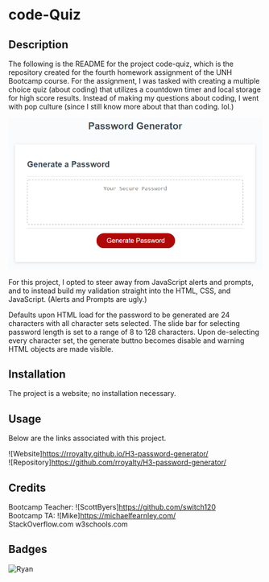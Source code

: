 # code-Quiz

## Description 

The following is the README for the project code-quiz, which is the repository created for the fourth homework assignment of the UNH Bootcamp course. For the assignment, I was tasked with creating a multiple choice quiz (about coding) that utilizes a countdown timer and local storage for high score results. Instead of making my questions about coding, I went with pop culture (since I still know more about that than coding. lol.)

![Example given:](https://github.com/rroyalty/H3-password-generator/blob/main/Assets/03-javascript-homework-demo.png)  

For this project, I opted to steer away from JavaScript alerts and prompts, and to instead build my validation straight into the HTML, CSS, and JavaScript. (Alerts and Prompts are ugly.)  

Defaults upon HTML load for the password to be generated are 24 characters with all character sets selected. The slide bar for selecting password length is set to a range of 8 to 128 characters. Upon de-selecting every character set, the generate buttno becomes disable and warning HTML objects are made visible.

## Installation

The project is a website; no installation necessary.  

## Usage 

Below are the links associated with this project.  

![Website]https://rroyalty.github.io/H3-password-generator/  
![Repository]https://github.com/rroyalty/H3-password-generator/  

## Credits

Bootcamp Teacher: ![ScottByers]https://github.com/switch120  
Bootcamp TA: ![Mike]https://michaelfearnley.com/  
StackOverflow.com
w3schools.com

## Badges

![Ryan](https://img.shields.io/badge/Ryan's%20Badge-Hello-green)
